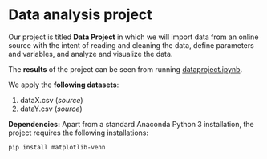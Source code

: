 # Data analysis project

Our project is titled **Data Project** in which we will import data from an online source with the intent of reading and cleaning the data, define parameters and variables, and analyze and visualize the data.

The **results** of the project can be seen from running [dataproject.ipynb](dataproject.ipynb).

We apply the **following datasets**:

1. dataX.csv (*source*) 
1. dataY.csv (*source*)

**Dependencies:** Apart from a standard Anaconda Python 3 installation, the project requires the following installations:

``pip install matplotlib-venn``